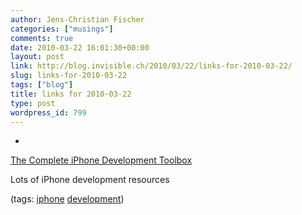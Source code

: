 ```yaml
---
author: Jens-Christian Fischer
categories: ["musings"]
comments: true
date: 2010-03-22 16:01:30+00:00
layout: post
link: http://blog.invisible.ch/2010/03/22/links-for-2010-03-22/
slug: links-for-2010-03-22
tags: ["blog"]
title: links for 2010-03-22
type: post
wordpress_id: 799
---
```


  * 
                

[The Complete iPhone Development Toolbox](http://iphone.appstorm.net/roundups/developer/the-complete-iphone-development-toolbox/)


                

Lots of iPhone development resources


                

(tags: [iphone](http://delicious.com/jaycee/iphone) [development](http://delicious.com/jaycee/development))


            

